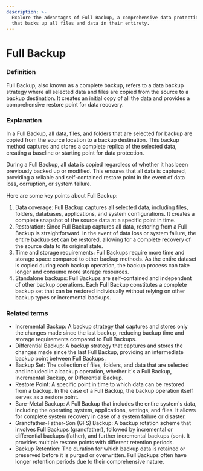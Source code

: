 ```yaml
---
description: >-
  Explore the advantages of Full Backup, a comprehensive data protection method
  that backs up all files and data in their entirety.
---
```


# Full Backup

### Definition

Full Backup, also known as a complete backup, refers to a data backup strategy where all selected data and files are copied from the source to a backup destination. It creates an initial copy of all the data and provides a comprehensive restore point for data recovery.

### Explanation

In a Full Backup, all data, files, and folders that are selected for backup are copied from the source location to a backup destination. This backup method captures and stores a complete replica of the selected data, creating a baseline or starting point for data protection.

During a Full Backup, all data is copied regardless of whether it has been previously backed up or modified. This ensures that all data is captured, providing a reliable and self-contained restore point in the event of data loss, corruption, or system failure.

Here are some key points about Full Backup:

1. Data coverage: Full Backup captures all selected data, including files, folders, databases, applications, and system configurations. It creates a complete snapshot of the source data at a specific point in time.
2. Restoration: Since Full Backup captures all data, restoring from a Full Backup is straightforward. In the event of data loss or system failure, the entire backup set can be restored, allowing for a complete recovery of the source data to its original state.
3. Time and storage requirements: Full Backups require more time and storage space compared to other backup methods. As the entire dataset is copied during each backup operation, the backup process can take longer and consume more storage resources.
4. Standalone backups: Full Backups are self-contained and independent of other backup operations. Each Full Backup constitutes a complete backup set that can be restored individually without relying on other backup types or incremental backups.

### Related terms

* Incremental Backup: A backup strategy that captures and stores only the changes made since the last backup, reducing backup time and storage requirements compared to Full Backups.
* Differential Backup: A backup strategy that captures and stores the changes made since the last Full Backup, providing an intermediate backup point between Full Backups.
* Backup Set: The collection of files, folders, and data that are selected and included in a backup operation, whether it's a Full Backup, Incremental Backup, or Differential Backup.
* Restore Point: A specific point in time to which data can be restored from a backup. In the case of a Full Backup, the backup operation itself serves as a restore point.
* Bare-Metal Backup: A Full Backup that includes the entire system's data, including the operating system, applications, settings, and files. It allows for complete system recovery in case of a system failure or disaster.
* Grandfather-Father-Son (GFS) Backup: A backup rotation scheme that involves Full Backups (grandfather), followed by incremental or differential backups (father), and further incremental backups (son). It provides multiple restore points with different retention periods.
* Backup Retention: The duration for which backup data is retained or preserved before it is purged or overwritten. Full Backups often have longer retention periods due to their comprehensive nature.
